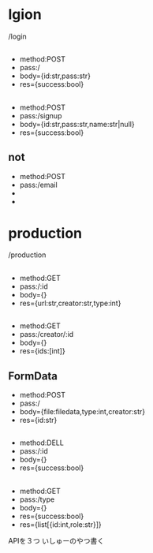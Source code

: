 # lgion
/login
##
- method:POST
- pass:/
- body={id:str,pass:str}
- res={success:bool}
##
- method:POST
- pass:/signup
- body={id:str,pass:str,name:str|null}
- res={success:bool}
## not
- method:POST
- pass:/email
- 
- 
# production
/production
##
- method:GET
- pass:/:id
- body={}
- res={url:str,creator:str,type:int}
##
- method:GET
- pass:/creator/:id
- body={}
- res={ids:[int]}
## FormData
- method:POST
- pass:/
- body={file:filedata,type:int,creator:str}
- res={id:str}
## 
- method:DELL
- pass:/:id
- body={}
- res={success:bool}
##
- method:GET
- pass:/type
- body={}
- res={success:bool}
- res={list[{id:int,role:str}]}

APIを３つ
いしゅーのやつ書く
